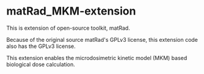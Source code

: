 # matRad_MKM-extension

This is extension of open-source toolkit, matRad.

Because of the original source matRad's GPLv3 license, this extension code also has the GPLv3 license.

This extension enables the microdosimetric kinetic model (MKM) based biological dose calculation.
